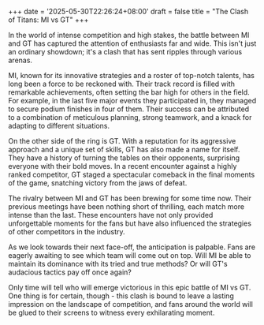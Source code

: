 +++
date = '2025-05-30T22:26:24+08:00'
draft = false
title = "The Clash of Titans: MI vs GT"
+++

In the world of intense competition and high stakes, the battle between MI and GT has captured the attention of enthusiasts far and wide. This isn't just an ordinary showdown; it's a clash that has sent ripples through various arenas. 

MI, known for its innovative strategies and a roster of top-notch talents, has long been a force to be reckoned with. Their track record is filled with remarkable achievements, often setting the bar high for others in the field. For example, in the last five major events they participated in, they managed to secure podium finishes in four of them. Their success can be attributed to a combination of meticulous planning, strong teamwork, and a knack for adapting to different situations. 

On the other side of the ring is GT. With a reputation for its aggressive approach and a unique set of skills, GT has also made a name for itself. They have a history of turning the tables on their opponents, surprising everyone with their bold moves. In a recent encounter against a highly ranked competitor, GT staged a spectacular comeback in the final moments of the game, snatching victory from the jaws of defeat. 

The rivalry between MI and GT has been brewing for some time now. Their previous meetings have been nothing short of thrilling, each match more intense than the last. These encounters have not only provided unforgettable moments for the fans but have also influenced the strategies of other competitors in the industry. 

As we look towards their next face-off, the anticipation is palpable. Fans are eagerly awaiting to see which team will come out on top. Will MI be able to maintain its dominance with its tried and true methods? Or will GT's audacious tactics pay off once again? 

Only time will tell who will emerge victorious in this epic battle of MI vs GT. One thing is for certain, though - this clash is bound to leave a lasting impression on the landscape of competition, and fans around the world will be glued to their screens to witness every exhilarating moment.